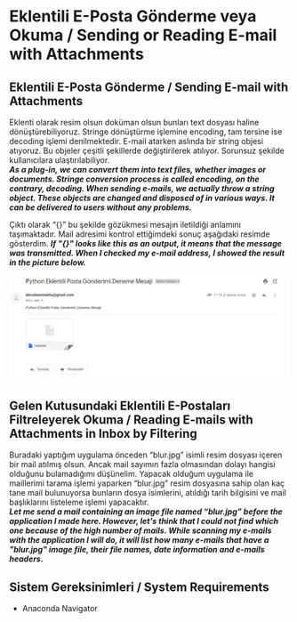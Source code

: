 # Eklentili E-Posta Gönderme veya Okuma / Sending or Reading E-mail with Attachments

## Eklentili E-Posta Gönderme / Sending E-mail with Attachments
Eklenti olarak resim olsun doküman olsun bunları text dosyası haline dönüştürebiliyoruz. Stringe dönüştürme işlemine encoding, tam tersine ise decoding işlemi denilmektedir. E-mail atarken aslında bir string objesi atıyoruz. Bu objeler çeşitli şekillerde değiştirilerek atılıyor. Sorunsuz şekilde kullanıcılara ulaştırılabiliyor.</br>
***As a plug-in, we can convert them into text files, whether images or documents. Stringe conversion process is called encoding, on the contrary, decoding. When sending e-mails, we actually throw a string object. These objects are changed and disposed of in various ways. It can be delivered to users without any problems.***

Çıktı olarak “{}” bu şekilde gözükmesi mesajın iletildiği anlamını taşımaktadır. Mail adresimi kontrol ettiğimdeki sonuç aşağıdaki resimde gösterdim.
***If "{}" looks like this as an output, it means that the message was transmitted. When I checked my e-mail address, I showed the result in the picture below.***

![image](https://github.com/huseyincatalbas/Sending-or-reading-email-with-attachments/blob/master/images/1.PNG)

## Gelen Kutusundaki Eklentili E-Postaları Filtreleyerek Okuma / Reading E-mails with Attachments in Inbox by Filtering
Buradaki yaptığım uygulama önceden “blur.jpg” isimli resim dosyası içeren bir mail atılmış olsun. Ancak mail sayımın fazla olmasından dolayı hangisi olduğunu bulamadığımı düşünelim. Yapacak olduğum uygulama ile maillerimi tarama işlemi yaparken “blur.jpg” resim dosyasına sahip olan kaç tane mail bulunuyorsa bunların dosya isimlerini, atıldığı tarih bilgisini ve mail başlıklarını listeleme işlemi yapacaktır.</br>
***Let me send a mail containing an image file named “blur.jpg” before the application I made here. However, let's think that I could not find which one because of the high number of mails. While scanning my e-mails with the application I will do, it will list how many e-mails that have a "blur.jpg" image file, their file names, date information and e-mails headers.***


## Sistem Gereksinimleri / System Requirements

* Anaconda Navigator

